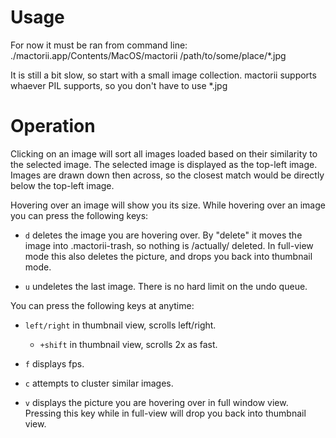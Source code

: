 Usage
=====

For now it must be ran from command line:
./mactorii.app/Contents/MacOS/mactorii /path/to/some/place/*.jpg

It is still a bit slow, so start with a small image collection. mactorii 
supports whaever PIL supports, so you don't have to use *.jpg

Operation
=========

Clicking on an image will sort all images loaded based on their 
similarity to the selected image. The selected image is displayed as the
top-left image. Images are drawn down then across, so the closest match 
would be directly below the top-left image.

Hovering over an image will show you its size. While hovering over an
image you can press the following keys:

- `d`					deletes the image you are hovering over. By "delete" 
					it moves the image into .mactorii-trash, so nothing 
					is /actually/ deleted. In full-view mode this also
					deletes the picture, and drops you back into 
					thumbnail mode.
					
- `u`					undeletes the last image. There is no hard limit on 
					the undo queue.

You can press the following keys at anytime:

- `left/right`			in thumbnail view, scrolls left/right.
	- `+shift`		in thumbnail view, scrolls 2x as fast.

- `f`					displays fps.
- `c`					attempts to cluster similar images.
- `v`					displays the picture you are hovering over in full
					window view. Pressing this key while in full-view
					will drop you back into thumbnail view.
